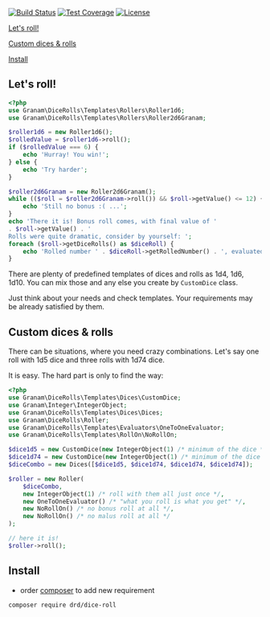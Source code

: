 [![Build Status](https://travis-ci.org/jaroslavtyc/drd-dice-roll.svg?branch=master)](https://travis-ci.org/jaroslavtyc/drd-dice-rolls)
[![Test Coverage](https://codeclimate.com/github/jaroslavtyc/drd-dice-roll/badges/coverage.svg)](https://codeclimate.com/github/jaroslavtyc/drd-dice-rolls/coverage)
[![License](https://poser.pugx.org/drd/dice-rolls/license)](https://packagist.org/packages/drd/dice-rolls)

[Let's roll!](#lets-roll)

[Custom dices & rolls](#custom-dices--rolls)

[Install](#install)

## Let's roll!

```php
<?php
use Granam\DiceRolls\Templates\Rollers\Roller1d6;
use Granam\DiceRolls\Templates\Rollers\Roller2d6Granam;

$roller1d6 = new Roller1d6();
$rolledValue = $roller1d6->roll();
if ($rolledValue === 6) {
    echo 'Hurray! You win!';
} else {
    echo 'Try harder';
}

$roller2d6Granam = new Roller2d6Granam();
while (($roll = $roller2d6Granam->roll()) && $roll->getValue() <= 12) {
    echo 'Still no bonus :( ...';
}
echo 'There it is! Bonus roll comes, with final value of '
. $roll->getValue() . '
Rolls were quite dramatic, consider by yourself: ';
foreach ($roll->getDiceRolls() as $diceRoll) {
    echo 'Rolled number ' . $diceRoll->getRolledNumber() . ', evaluated as value ' . $diceRoll->getValue(); 
}
```
There are plenty of predefined templates of dices and rolls as 1d4, 1d6, 1d10.
You can mix those and any else you create by `CustomDice` class.

Just think about your needs and check templates. Your requirements may be already satisfied by them.


## Custom dices & rolls
There can be situations, where you need crazy combinations. Let's say one roll with 1d5 dice and three rolls with 1d74 dice.

It is easy. The hard part is only to find the way:
```php
<?php
use Granam\DiceRolls\Templates\Dices\CustomDice;
use Granam\Integer\IntegerObject;
use Granam\DiceRolls\Templates\Dices\Dices;
use Granam\DiceRolls\Roller;
use Granam\DiceRolls\Templates\Evaluators\OneToOneEvaluator;
use Granam\DiceRolls\Templates\RollOn\NoRollOn;

$dice1d5 = new CustomDice(new IntegerObject(1) /* minimum of the dice */, new IntegerObject(5) /* maximum of the dice */);
$dice1d74 = new CustomDice(new IntegerObject(1) /* minimum of the dice */, new IntegerObject(74) /* maximum of the dice */);
$diceCombo = new Dices([$dice1d5, $dice1d74, $dice1d74, $dice1d74]);

$roller = new Roller(
    $diceCombo,
    new IntegerObject(1) /* roll with them all just once */,
    new OneToOneEvaluator() /* "what you roll is what you get" */,
    new NoRollOn() /* no bonus roll at all */,
    new NoRollOn() /* no malus roll at all */
);

// here it is!
$roller->roll();

```

## Install
- order [composer](https://getcomposer.org/download/) to add new requirement
```
composer require drd/dice-roll
```
